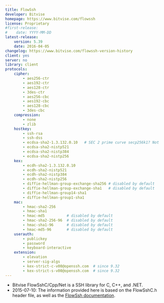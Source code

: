 ```yaml
---
title: FlowSsh
developer: Bitvise
homepage: https://www.bitvise.com/flowssh
license: Proprietary
#first-release:
#    date: YYYY-MM-DD
latest-release:
    version: 5.39
    date: 2016-04-05
changelog: https://www.bitvise.com/flowssh-version-history
client: yes
server: no
library: client
protocols:
    cipher:
        - aes256-ctr
        - aes192-ctr
        - aes128-ctr
        - 3des-ctr
        - aes256-cbc
        - aes192-cbc
        - aes128-cbc
        - 3des-cbc
    compression:
        - none
        - zlib
    hostkey:
        - ssh-rsa
        - ssh-dss
        - ecdsa-sha2-1.3.132.0.10   # SEC 2 prime curve secp256k1? Not listed in RFC 5656
        - ecdsa-sha2-nistp521
        - ecdsa-sha2-nistp384
        - ecdsa-sha2-nistp256
    kex:
        - ecdh-sha2-1.3.132.0.10
        - ecdh-sha2-nistp521
        - ecdh-sha2-nistp384
        - ecdh-sha2-nistp256
        - diffie-hellman-group-exchange-sha256 # disabled by default
        - diffie-hellman-group-exchange-sha1   # disabled by default
        - diffie-hellman-group14-sha1
        - diffie-hellman-group1-sha1
    mac:
        - hmac-sha2-256
        - hmac-sha1
        - hmac-md5          # disabled by default
        - hmac-sha2-256-96  # disabled by default
        - hmac-sha1-96      # disabled by default
        - hmac-md5-96       # disabled by default
    userauth:
        - publickey
        - password
        - keyboard-interactive
    extension:
        - elevation
        - server-sig-algs
        - kex-strict-c-v00@openssh.com  # since 9.32
        - kex-strict-s-v00@openssh.com  # since 9.32
---
```

* Bitvise FlowSshC/Cpp/Net is a SSH library for C, C++, and .NET.
* 2015-07-10: The information provided here is based on the FlowSshC.h header file,
  as well as the [FlowSsh documentation](https://www.bitvise.com/fsd-index).
